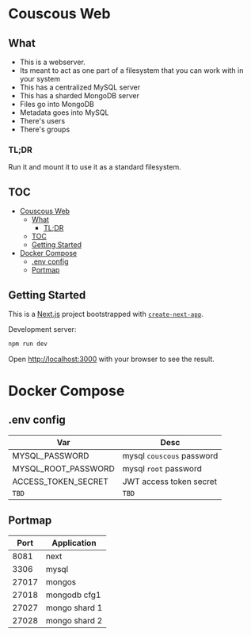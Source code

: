 # Couscous Web

## What

-   This is a webserver.
-   Its meant to act as one part of a filesystem that you can work with in your system
-   This has a centralized MySQL server
-   This has a sharded MongoDB server
-   Files go into MongoDB
-   Metadata goes into MySQL
-   There's users
-   There's groups

### TL;DR

Run it and mount it to use it as a standard filesystem.

## TOC

- [Couscous Web](#couscous-web)
  - [What](#what)
    - [TL;DR](#tldr)
  - [TOC](#toc)
  - [Getting Started](#getting-started)
- [Docker Compose](#docker-compose)
  - [.env config](#env-config)
  - [Portmap](#portmap)

## Getting Started

This is a [Next.js](https://nextjs.org/) project bootstrapped with [`create-next-app`](https://github.com/vercel/next.js/tree/canary/packages/create-next-app).

Development server:

```bash
npm run dev
```

Open [http://localhost:3000](http://localhost:3000) with your browser to see the result.

# Docker Compose

## .env config

| Var                 | Desc                      |
| ------------------- | ------------------------- |
| MYSQL_PASSWORD      | mysql `couscous` password |
| MYSQL_ROOT_PASSWORD | mysql `root` password     |
| ACCESS_TOKEN_SECRET | JWT access token secret   |
| `TBD`               | `TBD`                     |

## Portmap

| Port  | Application   |
| ----- | ------------- |
| 8081  | next          |
| 3306  | mysql         |
| 27017 | mongos        |
| 27018 | mongodb cfg1  |
| 27027 | mongo shard 1 |
| 27028 | mongo shard 2 |
